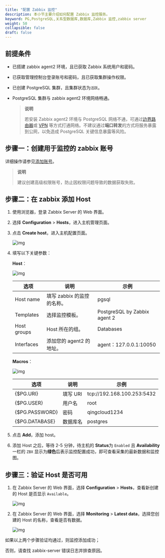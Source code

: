 ```yaml
---
title: "配置 Zabbix 监控"
description: 本小节主要介绍如何配置 Zabbix 监控服务。 
keyword: PG,PostgreSQL,关系型数据库,数据库,Zabbix 监控,zabbix server
weight: 50
collapsible: false
draft: false
---
```


## 前提条件

- 已搭建 zabbix agent2 环境，且已获取 Zabbix 系统用户和密码。
- 已获取管理控制台登录账号和密码，且已获取集群操作权限。
- 已创建 PostgreSQL 集群，且集群状态为``活跃``。
- PostgreSQL 集群与 zabbix agent2 环境网络畅通。

  > **说明**
  >
  > 若安装 Zabbix agent2 环境与 PostgreSQL 网络不通，可通过[边界路由器](/network/border_router/)或 [VPN](/network/vpc/manual/vpn/) 等方式打通网络。不建议通过**端口转发**的方式将服务暴露到公网，以免造成 PostgreSQL 关键信息暴露等风险。

## 步骤一：创建用于监控的 zabbix 账号

详细操作请参见[添加账号](../../mgt_account/create_account/)。

> **说明**
> 
> 建议创建高级权限账号，防止因权限问题导致的数据获取失败。

## 步骤二：在 zabbix 添加 Host

1. 使用浏览器，登录 Zabbix Server 的 Web 界面。

2. 选择 **Configuration** > **Hosts**，进入主机管理页面。

3. 点击 **Create host**，进入主机配置页面。

    ![img](../../_images/zabbix_image1.png)

4. 填写以下关键参数：

    **Host**：

    ![img](../../_images/zabbix_image2.png)

    | 选项        | 说明                       | 示例                         |
    | ----------- | -------------------------- | ---------------------------- |
    | Host name   | 填写 zabbix 的监控的名称。 | pgsql                        |
    | Templates   | 选择监控模板。             | PostgreSQL by Zabbix agent 2 |
    | Host groups | Host 所在的组。            | Databases                    |
    | Interfaces  | 添加您的 agent2 的地址。   | agent：127.0.0.1:10050       |

    **Macros**：

    ![img](../../_images/zabbix_image3.png)

    | 选项           | 说明     | 示例                       |
    | -------------- | -------- | -------------------------- |
    | {$PG.URI}      | 填写 URI | tcp://192.168.100.253:5432 |
    | {$PG.USER}     | 用户名   | root                       |
    | {$PG.PASSWORD} | 密码     | qingcloud1234              |
    | {$PG.DATABASE} | 数据库名 | postgres                   |

5. 点击 **Add**，添加 host。

6. 添加 Host 之后，等待 2-5 分钟，待主机的 **Status**为 `Enabled` 且 **Availability** 一栏的 `ZBX` 显示为**绿色**后表示监控配置成功，即可查看采集的最新数据和监控图。

## 步骤三：验证 Host 是否可用

1. 在 Zabbix Server 的 Web 界面，选择 **Configuration** > **Hosts**，查看新创建的 Host 是否显示 `Available`。

    ![img](../../_images/zabbix_image4.png)

2. 在 Zabbix Server 的 Web 界面，选择 **Monitoring** > **Latest data**，选择您创建的 Host 的名称，查看是否有数据。

    ![img](../../_images/zabbix_image5.png)

如果以上两个步骤验证均通过，则监控添加成功；

否则，请查找 zabbix-server 错误日志并排查原因。
